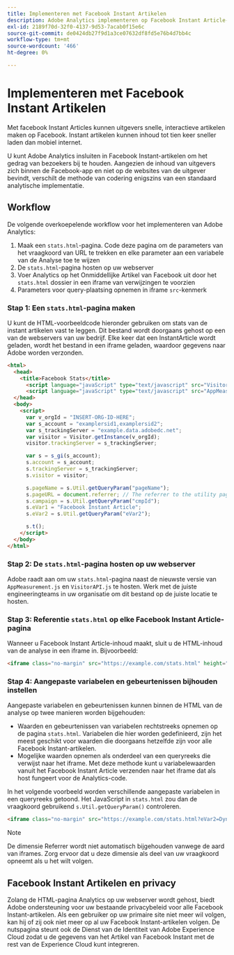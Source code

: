 ```yaml
---
title: Implementeren met Facebook Instant Artikelen
description: Adobe Analytics implementeren op Facebook Instant Article-pagina's.
exl-id: 2189f70d-32f0-4137-9d53-7acab0f15e6c
source-git-commit: de0424db27f9d1a3ce07632df8fd5e76b4d7bb4c
workflow-type: tm+mt
source-wordcount: '466'
ht-degree: 0%

---
```


# Implementeren met Facebook Instant Artikelen

Met facebook Instant Articles kunnen uitgevers snelle, interactieve artikelen maken op Facebook. Instant artikelen kunnen inhoud tot tien keer sneller laden dan mobiel internet.

U kunt Adobe Analytics insluiten in Facebook Instant-artikelen om het gedrag van bezoekers bij te houden. Aangezien de inhoud van uitgevers zich binnen de Facebook-app en niet op de websites van de uitgever bevindt, verschilt de methode van codering enigszins van een standaard analytische implementatie.

## Workflow

De volgende overkoepelende workflow voor het implementeren van Adobe Analytics:

1. Maak een `stats.html`-pagina. Code deze pagina om de parameters van het vraagkoord van URL te trekken en elke parameter aan een variabele van de Analyse toe te wijzen
1. De `stats.html`-pagina hosten op uw webserver
1. Voer Analytics op het Onmiddellijke Artikel van Facebook uit door het `stats.html` dossier in een iframe van verwijzingen te voorzien
1. Parameters voor query-plaatsing opnemen in iframe `src`-kenmerk

### Stap 1: Een `stats.html`-pagina maken

U kunt de HTML-voorbeeldcode hieronder gebruiken om stats van de instant artikelen vast te leggen. Dit bestand wordt doorgaans gehost op een van de webservers van uw bedrijf. Elke keer dat een InstantArticle wordt geladen, wordt het bestand in een iframe geladen, waardoor gegevens naar Adobe worden verzonden.

```html
<html>
  <head>
    <title>Facebook Stats</title>
      <script language="javaScript" type="text/javascript" src="VisitorAPI.js"></script>
      <script language="javaScript" type="text/javascript" src="AppMeasurement.js"></script>
  </head>
  <body>
    <script>
      var v_orgId = "INSERT-ORG-ID-HERE";
      var s_account = "examplersid1,examplersid2";
      var s_trackingServer = "example.data.adobedc.net";
      var visitor = Visitor.getInstance(v_orgId);
      visitor.trackingServer = s_trackingServer;

      var s = s_gi(s_account);
      s.account = s_account;
      s.trackingServer = s_trackingServer;
      s.visitor = visitor;

      s.pageName = s.Util.getQueryParam("pageName");
      s.pageURL = document.referrer; // The referrer to the utility page is the parent frame
      s.campaign = s.Util.getQueryParam("cmpId");
      s.eVar1 = "Facebook Instant Article";
      s.eVar2 = s.Util.getQueryParam("eVar2");

      s.t();
    </script>
  </body>
</html>
```

### Stap 2: De `stats.html`-pagina hosten op uw webserver

Adobe raadt aan om uw `stats.html`-pagina naast de nieuwste versie van `AppMeasurement.js` en `VisitorAPI.js` te hosten. Werk met de juiste engineeringteams in uw organisatie om dit bestand op de juiste locatie te hosten.

### Stap 3: Referentie `stats.html` op elke Facebook Instant Article-pagina

Wanneer u Facebook Instant Article-inhoud maakt, sluit u de HTML-inhoud van de analyse in een iframe in. Bijvoorbeeld:

```html
<iframe class="no-margin" src="https://example.com/stats.html" height="0"></iframe>
```

### Stap 4: Aangepaste variabelen en gebeurtenissen bijhouden instellen

Aangepaste variabelen en gebeurtenissen kunnen binnen de HTML van de analyse op twee manieren worden bijgehouden:

* Waarden en gebeurtenissen van variabelen rechtstreeks opnemen op de pagina `stats.html`. Variabelen die hier worden gedefinieerd, zijn het meest geschikt voor waarden die doorgaans hetzelfde zijn voor alle Facebook Instant-artikelen.
* Mogelijke waarden opnemen als onderdeel van een queryreeks die verwijst naar het iframe. Met deze methode kunt u variabelewaarden vanuit het Facebook Instant Article verzenden naar het iframe dat als host fungeert voor de Analytics-code.

In het volgende voorbeeld worden verschillende aangepaste variabelen in een queryreeks getoond. Het JavaScript in `stats.html` zou dan de vraagkoord gebruikend `s.Util.getQueryParam()` controleren.

```html
<iframe class="no-margin" src="https://example.com/stats.html?eVar2=Dynamic%20article%20title&pageName=Example%20article%20name&cmpId=exampleID123" height="0"></iframe>
```

>[!NOTE]
>
>De dimensie Referrer wordt niet automatisch bijgehouden vanwege de aard van iframes. Zorg ervoor dat u deze dimensie als deel van uw vraagkoord opneemt als u het wilt volgen.

## Facebook Instant Artikelen en privacy

Zolang de HTML-pagina Analytics op uw webserver wordt gehost, biedt Adobe ondersteuning voor uw bestaande privacybeleid voor alle Facebook Instant-artikelen. Als een gebruiker op uw primaire site niet meer wil volgen, kan hij of zij ook niet meer op al uw Facebook Instant-artikelen volgen. De nutspagina steunt ook de Dienst van de Identiteit van Adobe Experience Cloud zodat u de gegevens van het Artikel van Facebook Instant met de rest van de Experience Cloud kunt integreren.
